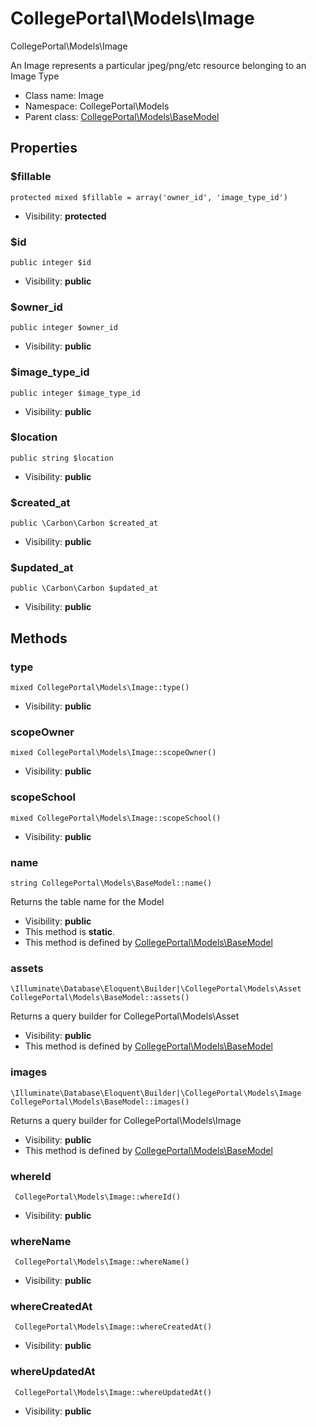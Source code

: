 CollegePortal\Models\Image
===============

CollegePortal\Models\Image

An Image represents a particular jpeg/png/etc resource belonging to an Image Type


* Class name: Image
* Namespace: CollegePortal\Models
* Parent class: [CollegePortal\Models\BaseModel](CollegePortal-Models-BaseModel.md)





Properties
----------


### $fillable

    protected mixed $fillable = array('owner_id', 'image_type_id')





* Visibility: **protected**


### $id

    public integer $id





* Visibility: **public**


### $owner_id

    public integer $owner_id





* Visibility: **public**


### $image_type_id

    public integer $image_type_id





* Visibility: **public**


### $location

    public string $location





* Visibility: **public**


### $created_at

    public \Carbon\Carbon $created_at





* Visibility: **public**


### $updated_at

    public \Carbon\Carbon $updated_at





* Visibility: **public**


Methods
-------


### type

    mixed CollegePortal\Models\Image::type()





* Visibility: **public**




### scopeOwner

    mixed CollegePortal\Models\Image::scopeOwner()





* Visibility: **public**




### scopeSchool

    mixed CollegePortal\Models\Image::scopeSchool()





* Visibility: **public**




### name

    string CollegePortal\Models\BaseModel::name()

Returns the table name for the Model



* Visibility: **public**
* This method is **static**.
* This method is defined by [CollegePortal\Models\BaseModel](CollegePortal-Models-BaseModel.md)




### assets

    \Illuminate\Database\Eloquent\Builder|\CollegePortal\Models\Asset CollegePortal\Models\BaseModel::assets()

Returns a query builder for CollegePortal\Models\Asset



* Visibility: **public**
* This method is defined by [CollegePortal\Models\BaseModel](CollegePortal-Models-BaseModel.md)




### images

    \Illuminate\Database\Eloquent\Builder|\CollegePortal\Models\Image CollegePortal\Models\BaseModel::images()

Returns a query builder for CollegePortal\Models\Image



* Visibility: **public**
* This method is defined by [CollegePortal\Models\BaseModel](CollegePortal-Models-BaseModel.md)




### whereId

     CollegePortal\Models\Image::whereId()





* Visibility: **public**




### whereName

     CollegePortal\Models\Image::whereName()





* Visibility: **public**




### whereCreatedAt

     CollegePortal\Models\Image::whereCreatedAt()





* Visibility: **public**




### whereUpdatedAt

     CollegePortal\Models\Image::whereUpdatedAt()





* Visibility: **public**



